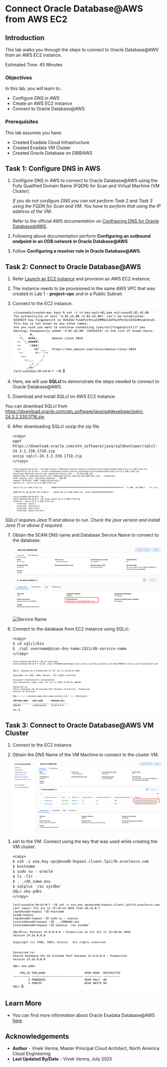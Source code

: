 # Connect Oracle Database@AWS from AWS EC2

## Introduction

This lab walks you through the steps to connect to Oracle Database@AWS from an AWS EC2 instance.

Estimated Time:  45 Minutes

### Objectives

In this lab, you will learn to :

* Configure DNS in AWS
* Create an AWS EC2 instance
* Connect to Oracle Database@AWS

### Prerequisites  

This lab assumes you have:

- Created Exadata Cloud Infrastructure
- Created Exadata VM Cluster
- Created Oracle Database on DB@AWS

## Task 1: Configure DNS in AWS

1. Configure DNS in AWS to connect to Oracle Database@AWS using the Fully Qualified Domain Name (FQDN) for Scan and Virtual Machine (VM Cluster). 

    *If you do not configure DNS you can not perform Task 2 and Task 3 using the FQDN for Scan and VM. You have to perform that using the IP address of the VM.*

    Refer to the official AWS documentation on [Configuring DNS for Oracle Database@AWS](https://docs.aws.amazon.com/odb/latest/UserGuide/configuring.html#configuring-dns).

2. Following above documentation perform **Configuring an outbound endpoint in an ODB network in Oracle Database@AWS**

3. Follow **Configuring a resolver rule in Oracle Database@AWS**.


##  Task 2: Connect to Oracle Database@AWS

1. Refer [Launch an EC2 instance](https://docs.aws.amazon.com/AWSEC2/latest/UserGuide/EC2_GetStarted.html#ec2-launch-instance) and provision an AWS EC2 instance.

2. The instance needs to be provisioned in the same AWS VPC that was created in Lab 1 - **project-vpc** and in a *Public Subnet*.

3. Connect to the EC2 instance.

    ![Connect EC2](./images/connect-ec2.png " ")

4. Here, we will use **SQLcl** to demonstrate the steps needed to connect to Oracle Database@AWS.

5. Download and install SQLcl on AWS EC2 instance.

You can download SQLcl from https://download.oracle.com/otn_software/java/sqldeveloper/sqlcl-24.3.2.330.1718.zip

6. After downloading SQLcl unzip the zip file.

    ```
    <copy>
    wget https://download.oracle.com/otn_software/java/sqldeveloper/sqlcl-24.3.2.330.1718.zip
    unzip sqlcl-24.3.2.330.1718.zip
    </copy>
    ```

    ![SQLcl](./images/download-unzip-sqlcl.png " ")

*SQLcl requires Java 11 and above to run. Check the java version and install Java 11 or above if required.*

7. Obtain the SCAN DNS name and Database Service Name to connect to the database.

    ![Scan DNS Name](./images/scan-dns-name.png " ")

    ![Service Name](./images/service-name.png " ")

8. Connect to the database from EC2 instance using SQLcl.

    ```
    <copy>
    $ cd sqlcl/bin
    $ ./sql username@scan-dns-name:1521/db-service-name
    </copy>
    ```

    ![Database Connection](./images/db-connection.png " ")

##  Task 3: Connect to Oracle Database@AWS VM Cluster

1. Connect to the EC2 instance.

2. Obtain the DNS Name of the VM Machine to connect to the cluster VM.

    ![VM Details](./images/vm-details.png " ")    

3. ssh to the VM. Connect using the key that was used while creating the VM cluster.

    ```
    <copy>
    $ ssh -i exa.key opc@exadb-hopao1.client.lpiif6.oraclevcn.com
    $ hostname
    $ sudo su - oracle
    $ ls -ltr
    $ . ./db_name.env
    $ sqlplus '/as sysdba'
    SQL> sho pdbs
    </copy>
    ```

    ![ssh connection](./images/ssh-connection.png " ")    

## Learn More

- You can find more information about Oracle Exadata Database@AWS [here](https://docs.oracle.com/en-us/iaas/Content/database-at-aws/oaaws.htm)

## Acknowledgements
* **Author** - Vivek Verma, Master Principal Cloud Architect, North America Cloud Engineering
* **Last Updated By/Date** - Vivek Verma, July 2025